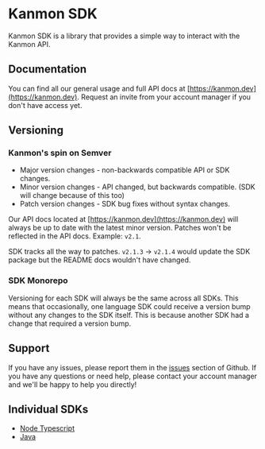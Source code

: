 # Kanmon SDK

Kanmon SDK is a library that provides a simple way to interact with the Kanmon API.

## Documentation

You can find all our general usage and full API docs at [https://kanmon.dev](https://kanmon.dev). Request an invite from your account manager if you don't have access yet.

## Versioning

### Kanmon's spin on Semver

- Major version changes - non-backwards compatible API or SDK changes.
- Minor version changes - API changed, but backwards compatible. (SDK will change because of this too)
- Patch version changes - SDK bug fixes without syntax changes.

Our API docs located at [https://kanmon.dev](https://kanmon.dev) will always be up to date with the latest minor version. Patches won't be reflected in the API docs. Example: `v2.1`.

SDK tracks all the way to patches. `v2.1.3` -> `v2.1.4` would update the SDK package but the README docs wouldn't have changed.

### SDK Monorepo

Versioning for each SDK will always be the same across all SDKs. This means that occasionally, one language SDK could receive a version bump without any changes to the SDK itself. This is because another SDK had a change that required a version bump.

## Support

If you have any issues, please report them in the [issues](https://github.com/Kanmon/sdk/issues) section of Github. If you have any questions or need help, please contact your account manager and we'll be happy to help you directly!

## Individual SDKs

- [Node Typescript](./ts/README.md)
- [Java](./java/README.md)
